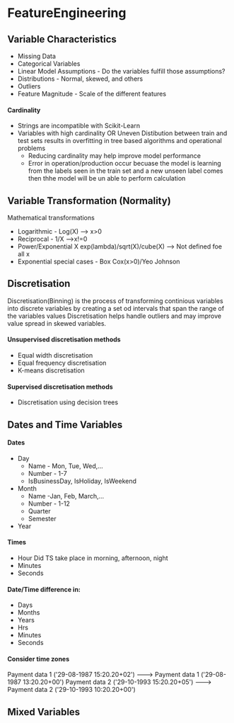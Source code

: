 # FeatureEngineering

## Variable Characteristics
- Missing Data 
- Categorical Variables
- Linear Model Assumptions - Do the variables fulfill those assumptions? 
- Distributions - Normal, skewed, and others
- Outliers
- Feature Magnitude - Scale of the different features

#### Cardinality
  - Strings are incompatible with Scikit-Learn
  - Variables with high cardinality OR Uneven Distibution  between train and test sets results in overfitting in tree based algorithms and operational problems
    - Reducing cardinality may help improve model performance
    - Error in operation/production occur  becuase the model is learning from the labels seen in the train set and a new unseen label comes then thhe model will be un able to perform calculation

## Variable Transformation (Normality)
 Mathematical transformations
 - Logarithmic - Log(X) --> x>0
 - Reciprocal - 1/X -->x!=0
 - Power/Exponential X exp(lambda)/sqrt(X)/cube(X) --> Not defined foe all x
 - Exponential special cases - Box Cox(x>0)/Yeo Johnson

## Discretisation 
Discretisation(Binning) is the process of transforming continious variables into discrete variables by creating a set od intervals that span the range of the variables values
Discretisation helps handle outliers and may improve value spread in skewed variables.

####  Unsupervised discretisation methods

- Equal width discretisation
- Equal frequency discretisation
- K-means discretisation

#### Supervised discretisation methods

- Discretisation using decision trees

## Dates and Time Variables

#### Dates
- Day
  - Name - Mon, Tue, Wed,...
  - Number - 1-7
  - IsBusinessDay, IsHoliday, IsWeekend
- Month
  - Name -Jan, Feb, March,...
  - Number - 1-12
  - Quarter
  - Semester
- Year

#### Times
- Hour
  Did TS take place in morning, afternoon, night
- Minutes
- Seconds

#### Date/Time difference in:
- Days
- Months
- Years
- Hrs
- Minutes
- Seconds

#### Consider time zones
Payment data 1 ('29-08-1987 15:20.20+02') ---> Payment data 1 ('29-08-1987 13:20.20+00')
Payment data 2 ('29-10-1993 15:20.20+05') ---> Payment data 2 ('29-10-1993 10:20.20+00')
## Mixed Variables
